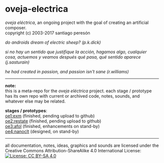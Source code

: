 # oveja-electrica

_oveja eléctrica_, an ongoing project with the goal of creating an artificial composer.  
copyright (c) 2003-2017 santiago peresón

_do androids dream of electric sheep? (p.k.dick)_

_si no hay un sentido que justifique la acción, hagamos algo, _cualquier cosa_, actuemos y veamos después qué pasa, qué sentido aparece (j.sasturain)_

_he had created in passion, and passion isn't sane (r.williams)_

-------

**note:**  
this is a meta-repo for the _oveja eléctrica_ project. each stage / prototype has its own repo with current or archived code, notes, sounds, and whatever else may be related.

**stages / prototypes**:  
[oe1:exm](https://github.com/yacosp/oe1) (finished, pending upload to github)  
[oe2:restate](https://github.com/yacosp/oe2) (finished, pending upload to github)  
[oe3:afol](https://github.com/yacosp/oe3) (finished, enhancements on stand-by)  
[oe4:nanoclt](https://github.com/yacosp/oe4) (designed, on stand-by)  

-------

all documentation, notes, ideas, graphics and sounds are licensed under the Creative Commons Attribution-ShareAlike 4.0 International License:  
[![License: CC BY-SA 4.0](https://img.shields.io/badge/License-CC%20BY--SA%204.0-lightgrey.svg)](https://creativecommons.org/licenses/by-sa/4.0/)
